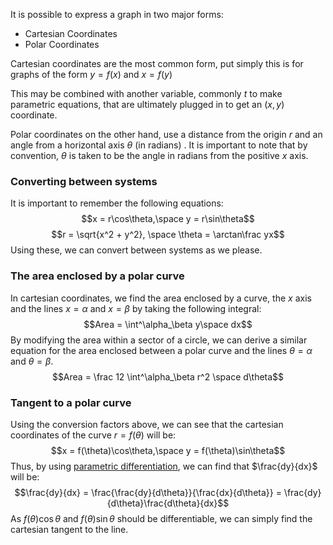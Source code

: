 It is possible to express a graph in two major forms:
- Cartesian Coordinates
- Polar Coordinates

Cartesian coordinates are the most common form, put simply this is for graphs of the form $y = f(x)$ and $x = f(y)$

This may be combined with another variable, commonly $t$ to make parametric equations, that are ultimately plugged in to get an $(x,y)$ coordinate.

Polar coordinates on the other hand, use a distance from the origin $r$ and an angle from a horizontal axis $\theta$ (in radians) . It is important to note that by convention, $\theta$ is taken to be the angle in radians from the positive $x$ axis.

### Converting between systems
It is important to remember the following equations:
$$x = r\cos\theta,\space y = r\sin\theta$$
$$r = \sqrt{x^2 + y^2}, \space \theta = \arctan\frac yx$$
Using these, we can convert between systems as we please.

### The area enclosed by a polar curve
In cartesian coordinates, we find the area enclosed by a curve, the $x$ axis and the lines $x = \alpha$ and $x = \beta$ by taking the following integral:
$$Area = \int^\alpha_\beta y\space dx$$
By modifying the area within a sector of a circle, we can derive a similar equation for the area enclosed between a polar curve and the lines $\theta = \alpha$ and $\theta = \beta$.
$$Area = \frac 12 \int^\alpha_\beta r^2 \space d\theta$$
### Tangent to a polar curve
Using the conversion factors above, we can see that the cartesian coordinates of the curve $r = f(\theta)$ will be:
$$x = f(\theta)\cos\theta,\space y = f(\theta)\sin\theta$$
Thus, by using [parametric differentiation](./../Calculus/Differentiation/Parametric%20Differentiation.md), we can find that $\frac{dy}{dx}$ will be:
$$\frac{dy}{dx} = \frac{\frac{dy}{d\theta}}{\frac{dx}{d\theta}} = \frac{dy}{d\theta}\frac{d\theta}{dx}$$
As $f(\theta)\cos\theta$ and $f(\theta)\sin\theta$ should be differentiable, we can simply find the cartesian tangent to the line.
